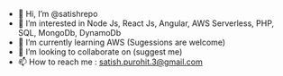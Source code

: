 - 👋 Hi, I’m @satishrepo
- 👀 I’m interested in Node Js, React Js, Angular, AWS Serverless, PHP, SQL, MongoDb, DynamoDb
- 🌱 I’m currently learning AWS (Sugessions are welcome)
- 💞️ I’m looking to collaborate on (suggest me)
- 📫 How to reach me : satish.purohit.3@gmail.com

<!---
satishrepo/satishrepo is a ✨ special ✨ repository because its `README.md` (this file) appears on your GitHub profile.
You can click the Preview link to take a look at your changes.
--->

